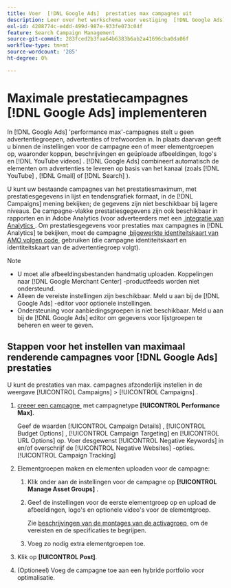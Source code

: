 ```yaml
---
title: Voer  [!DNL Google Ads]  prestaties max campagnes uit
description: Leer over het werkschema voor vestiging  [!DNL Google Ads]  prestaties maximum campagnes.
exl-id: 4208774c-e4dd-499d-987e-933fe073c04f
feature: Search Campaign Management
source-git-commit: 283fced2b3faa64b6383b6ab2a41696cba0da06f
workflow-type: tm+mt
source-wordcount: '285'
ht-degree: 0%

---
```


# Maximale prestatiecampagnes [!DNL Google Ads] implementeren

In [!DNL Google Ads] &#39;performance max&#39;-campagnes stelt u geen advertentiegroepen, advertenties of trefwoorden in. In plaats daarvan geeft u binnen de instellingen voor de campagne een of meer elementgroepen op, waaronder koppen, beschrijvingen en geüploade afbeeldingen, logo&#39;s en [!DNL YouTube videos] . [!DNL Google Ads] combineert automatisch de elementen om advertenties te leveren op basis van het kanaal (zoals [!DNL YouTube] , [!DNL Gmail] of [!DNL Search] ).

U kunt uw bestaande campagnes van het prestatiesmaximum, met prestatiesgegevens in lijst en tendensgrafiek formaat, in de [!DNL Campaigns] mening bekijken; de gegevens zijn niet beschikbaar bij lagere niveaus. De campagne-vlakke prestatiesgegevens zijn ook beschikbaar in rapporten en in Adobe Analytics (voor adverteerders met een [&#x200B; integratie van Analytics &#x200B;](/help/integrations/analytics/overview.md). Om prestatiesgegevens voor prestaties max campagnes in [!DNL Analytics] te bekijken, moet de campagne [&#x200B; bijgewerkte identiteitskaart van AMO volgen code &#x200B;](/help/integrations/analytics/ids.md#amo-id-formats) gebruiken (die campagne identiteitskaart en identiteitskaart van de advertentiegroep volgt).

>[!NOTE]
>
>* U moet alle afbeeldingsbestanden handmatig uploaden. Koppelingen naar [!DNL Google Merchant Center] -productfeeds worden niet ondersteund.
>* Alleen de vereiste instellingen zijn beschikbaar. Meld u aan bij de [!DNL Google Ads] -editor voor optionele instellingen.
>* Ondersteuning voor aanbiedingsgroepen is niet beschikbaar. Meld u aan bij de [!DNL Google Ads] editor om gegevens voor lijstgroepen te beheren en weer te geven.

## Stappen voor het instellen van maximaal renderende campagnes voor [!DNL Google Ads] prestaties

U kunt de prestaties van max. campagnes afzonderlijk instellen in de weergave [!UICONTROL Campaigns] > [!UICONTROL Campaigns] .

1. [&#x200B; creeer een campagne &#x200B;](/help/search-social-commerce/campaign-management/campaigns/campaign-manage.md) met campagnetype **[!UICONTROL Performance Max]**.

   Geef de waarden [!UICONTROL Campaign Details] , [!UICONTROL Budget Options] , [!UICONTROL Campaign Targeting] en [!UICONTROL URL Options] op. Voer desgewenst [!UICONTROL Negative Keywords] in en/of overschrijf de [!UICONTROL Negative Websites] -opties.[!UICONTROL Campaign Tracking]

1. Elementgroepen maken en elementen uploaden voor de campagne:

   1. Klik onder aan de instellingen voor de campagne op **[!UICONTROL Manage Asset Groups]** .

   1. Geef de instellingen voor de eerste elementgroep op en upload de afbeeldingen, logo&#39;s en optionele video&#39;s voor de elementgroep.

      Zie [&#x200B; beschrijvingen van de montages van de activagroep &#x200B;](/help/search-social-commerce/campaign-management/campaigns/campaign-settings-google.md) om de vereisten en de specificaties te begrijpen.

   1. Voeg zo nodig extra elementgroepen toe.

1. Klik op **[!UICONTROL Post]**.

1. (Optioneel) Voeg de campagne toe aan een hybride portfolio voor optimalisatie.

